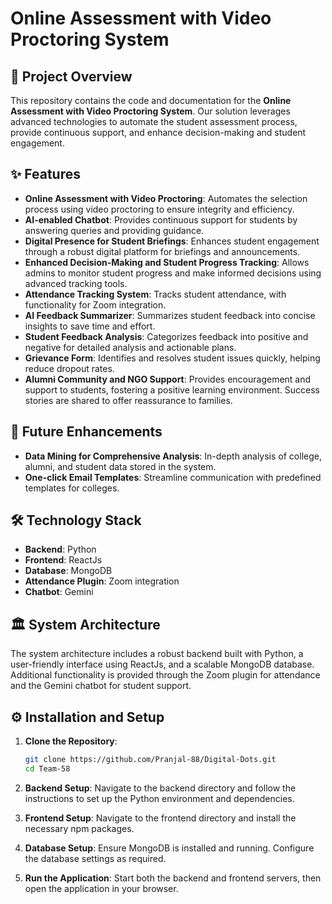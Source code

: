 # Online Assessment with Video Proctoring System

## 📄 Project Overview
This repository contains the code and documentation for the **Online Assessment with Video Proctoring System**. Our solution leverages advanced technologies to automate the student assessment process, provide continuous support, and enhance decision-making and student engagement.

## ✨ Features
- **Online Assessment with Video Proctoring**: Automates the selection process using video proctoring to ensure integrity and efficiency.
- **AI-enabled Chatbot**: Provides continuous support for students by answering queries and providing guidance.
- **Digital Presence for Student Briefings**: Enhances student engagement through a robust digital platform for briefings and announcements.
- **Enhanced Decision-Making and Student Progress Tracking**: Allows admins to monitor student progress and make informed decisions using advanced tracking tools.
- **Attendance Tracking System**: Tracks student attendance, with functionality for Zoom integration.
- **AI Feedback Summarizer**: Summarizes student feedback into concise insights to save time and effort.
- **Student Feedback Analysis**: Categorizes feedback into positive and negative for detailed analysis and actionable plans.
- **Grievance Form**: Identifies and resolves student issues quickly, helping reduce dropout rates.
- **Alumni Community and NGO Support**: Provides encouragement and support to students, fostering a positive learning environment. Success stories are shared to offer reassurance to families.

## 🔮 Future Enhancements
- **Data Mining for Comprehensive Analysis**: In-depth analysis of college, alumni, and student data stored in the system.
- **One-click Email Templates**: Streamline communication with predefined templates for colleges.

## 🛠️ Technology Stack
- **Backend**: Python
- **Frontend**: ReactJs
- **Database**: MongoDB
- **Attendance Plugin**: Zoom integration
- **Chatbot**: Gemini

## 🏛️ System Architecture
The system architecture includes a robust backend built with Python, a user-friendly interface using ReactJs, and a scalable MongoDB database. Additional functionality is provided through the Zoom plugin for attendance and the Gemini chatbot for student support.

## ⚙️ Installation and Setup
1. **Clone the Repository**:
    ```bash
    git clone https://github.com/Pranjal-88/Digital-Dots.git
    cd Team-58
    ```

2. **Backend Setup**: Navigate to the backend directory and follow the instructions to set up the Python environment and dependencies.

3. **Frontend Setup**: Navigate to the frontend directory and install the necessary npm packages.

4. **Database Setup**: Ensure MongoDB is installed and running. Configure the database settings as required.

5. **Run the Application**: Start both the backend and frontend servers, then open the application in your browser.
